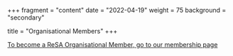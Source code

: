 +++
fragment = "content"
date = "2022-04-19"
weight = 75
background = "secondary"

title = "Organisational Members"
+++

[To become a ReSA Organisational Member, go to our membership page](../membership/)
